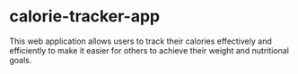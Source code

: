# calorie-tracker-app
This web application allows users to track their calories effectively and efficiently to make it easier for others to achieve their weight and nutritional goals.
